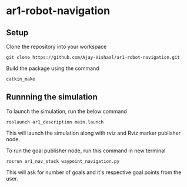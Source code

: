 # ar1-robot-navigation

## Setup
Clone the repository into your workspace
```
git clone https://github.com/Ajay-Vishaal/ar1-robot-navigation.git
```
Build the package using the command
```
catkin_make
```

## Runnning the simulation
To launch the simulation, run the below command
```
roslaunch ar1_description main.launch
```
This will launch the simulation along with rviz and Rviz marker publisher node.

To run the goal publisher node, run this command in new terminal
```
rosrun ar1_nav_stack waypoint_navigation.py 
```
This will ask for number of goals and it's respective goal points from the user.
